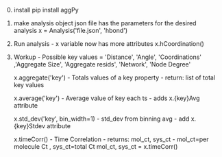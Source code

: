 0) install
   pip install aggPy

2) make analysis object
	json file has the parameters for the desired analysis
	x = Analysis('file.json', 'hbond')

3) Run analysis - x variable now has more attributes
	x.hCoordination()

4) Workup - Possible key values = 'Distance', 'Angle', 'Coordinations' ,'Aggregate Size', 'Aggregate resids', 'Network', 'Node Degree'
	
	x.aggregate('key')	- Totals values of a key property - return: list of total key values 
				  	
	x.average('key')	- Average value of key each ts - adds x.{key}Avg attribute

	x.std_dev('key', bin_width=1)	- std_dev from binning avg - add x.{key}Stdev attribute

	x.timeCorr()		- Time Correlation - returns: mol_ct, sys_ct - mol_ct=per molecule Ct , sys_ct=total Ct	
	    mol_ct, sys_ct = x.timeCorr()
   
